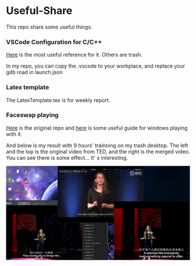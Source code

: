 # Useful-Share
This repo share some useful things.



### VSCode Configuration for C/C++

[Here](https://blog.csdn.net/bat67/article/details/81268581) is the most useful reference for it. Others are trash.

In my repo, you can copy the .vscode to your workplace, and replace your gdb road in launch.json



### Latex template

The LatexTemplate.tex is for weekly report.



### Faceswap playing

[Here](<https://github.com/deepfakes/faceswap>) is the original repo and [here](<https://zhuanlan.zhihu.com/p/46810764>) is some useful guide for windows playing with it.

And below is my result with 9 hours' trainning on my trash desktop. The left and the top is the original video from TED, and the right is the merged video. You can see there is some effect... It' s interesting.

![faceswap](pictures/faceswap.png)

